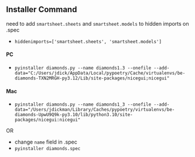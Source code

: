 ## Installer Command

need to add `smartsheet.sheets` and `smartsheet.models` to hidden imports on .spec

- `hiddenimports=['smartsheet.sheets', 'smartsheet.models']`

#### PC

- `pyinstaller diamonds.py --name diamonds1.3 --onefile --add-data="C:/Users/jdick/AppData/Local/pypoetry/Cache/virtualenvs/be-diamonds-TXN2MRGH-py3.12/Lib/site-packages/nicegui;nicegui"`

#### Mac

- `pyinstaller diamonds.py --name diamonds1_3 --onefile --add-data="/Users/jdickman/Library/Caches/pypoetry/virtualenvs/be-diamonds-UpwU9Q9k-py3.10/lib/python3.10/site-packages/nicegui:nicegui"`

OR

- change `name` field in .spec
- `pyinstaller diamonds.spec`
